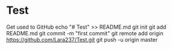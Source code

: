 # Test
Get used to GitHub
echo "# Test" >> README.md
git init
git add README.md
git commit -m "first commit"
git remote add origin https://github.com/Lara237/Test.git
git push -u origin master
